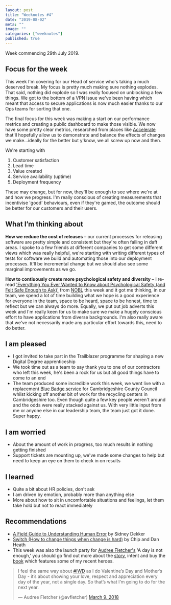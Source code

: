 ```yaml
---
layout: post
title: "Weeknotes #4"
date: "2019-08-02"
meta: ""
image: ""
categories: ["weeknotes"]
published: true
---
```


Week commencing 29th July 2019.

## Focus for the week
This week I'm covering for our Head of service who's taking a much deserved break. My focus is pretty much making sure nothing explodes.
That said, nothing did explode so I was really focused on unblocking a few things. We got to the bottom of a VPN issue we've been having which meant that access to secure applications is now much easier thanks to our Ops teams for sorting that one. 

The final focus for this week was making a start on our performance metrics and creating a public dashboard to make those visible. We now have some pretty clear metrics, researched from places like [Accelerate][accelerate-book] that'll hopefully allow us to demonstrate and balance the effects of changes we make...ideally for the better but y'know, we all screw up now and then.

We're starting with 
1. Customer satisfaction
1. Lead time
1. Value created
1. Service availability (uptime)
1. Deployment frequency

These may change, but for now, they'll be enough to see where we're at and how we progress. I'm really conscious of creating measurements that incentivise 'good' behaviours, even if they're gamed, the outcome should be better for our customers and their users.

## What I’m thinking about
**How we reduce the cost of releases** – our current processes for releasing software are pretty simple and consistent but they're often failing in daft areas. I spoke to a few friends at different companies to get some different views which was really helpful, we're starting with writing different types of tests for software we build and automating those into our deployment processes. It'll be incremental change but we should also see some marginal improvements as we go.

**How to contiuously create more psychological safety and diversity** –  I re-read ['Everything You Ever Wanted to Know about Psychological Safety (and Felt Safe Enough to Ask)'][nobl-safety] from [NOBL][nobl] this week and it got me thinking, in our team, we spend a lot of time building what we hope is a good experience for everyone in the team, space to be heard, space to be honest, time to reflect but we can always do more. Equally, we put out job adverts this week and I'm really keen for us to make sure we make a hugely conscious effort to have applications from diverse backgrounds. I'm also really aware that we've not necessarily made any particular effort towards this, need to do better.

## I am pleased
* I got invited to take part in the Trailblazer programme for shaping a new Digital Degree apprenticeship
* We took time out as a team to say thank you to one of our contractors who left this week, he's been a rock for us but all good things have to come to an end
* The team produced some incredible work this week, we went live with a replacement [Blue Badge service][bb-ccc] for Cambridgeshire County Council whilst kicking off another bit of work for the recycling centers in Cambridgeshire too. Even though quite a few key people weren't around and the odds were really stacked against us. With very little input from me or anyone else in our leadership team, the team just got it done. Super happy.

## I am worried
* About the amount of work in progress, too much results in nothing getting finished
* Support tickets are mounting up, we've made some changes to help but need to keep an eye on them to check in on results

## I learned
* Quite a bit about HR policies, don't ask
* I am driven by emotion, probably more than anything else
* More about how to sit in uncomfortable situations and feelings, let them take hold but not to react immediately

## Recommendations
* [A Field Guide to Understanding Human Error][human-error-book] by Sidney Dekker
* [Switch (How to change things when change is hard)][switch-book] by Chip and Dan Heath
* This week was also the launch party for [Audree Fletcher's][av-twitter] 'A day is not enough,' you should go find out more about the [story][av-story], intent and buy the [book][av-book] which features some of my recent heroes.

<blockquote class="twitter-tweet"><p lang="en" dir="ltr">I feel the same way about <a href="https://twitter.com/hashtag/IWD?src=hash&amp;ref_src=twsrc%5Etfw">#IWD</a> as I do Valentine’s Day and Mother’s Day - it’s about showing your love, respect and appreciation every day of the year, not a single day. So that’s what I’m going to do for the next year.</p>&mdash; Audree Fletcher (@avfletcher) <a href="https://twitter.com/avfletcher/status/972025234080653312?ref_src=twsrc%5Etfw">March 9, 2018</a></blockquote> <script async src="https://platform.twitter.com/widgets.js" charset="utf-8"></script>

[human-error-book]: https://www.amazon.co.uk/dp/1472439058/ref=cm_sw_em_r_mt_dp_U_w7BqDbN0NF0D9
[switch-book]: https://www.amazon.co.uk/dp/1847940323/ref=cm_sw_em_r_mt_dp_U_9aRqDbXWJ4RS4
[mcaino-medium]: https://medium.com/@mcaino
[av-book]: https://www.audreefletcher.co.uk/book/adaysnotenough-the-book
[av-story]: https://www.kickstarter.com/projects/adaysnotenough/adaysnotenough-the-book
[av-twitter]: https://twitter.com/avfletcher
[accelerate-book]: https://www.amazon.co.uk/dp/1942788339/ref=cm_sw_em_r_mt_dp_U_J1brDbQ8MH88M
[nobl]:https://nobl.io/
[nobl-safety]: https://academy.nobl.io/everything-you-ever-wanted-to-know-psychological-safety/
[bb-ccc]: https://www.cambridgeshire.gov.uk/residents/travel-roads-and-parking/parking-permits-and-fines/blue-badges/
